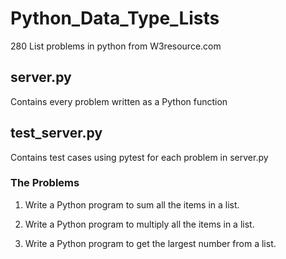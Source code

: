 # Python_Data_Type_Lists
280 List problems in python from W3resource.com

## server.py
Contains every problem written as a Python function

## test_server.py
Contains test cases using pytest for each problem in server.py

### The Problems

1. Write a Python program to sum all the items in a list.


2. Write a Python program to multiply all the items in a list.


3. Write a Python program to get the largest number from a list.

